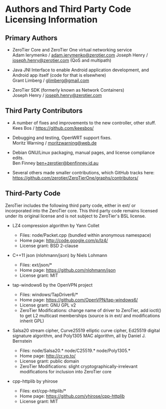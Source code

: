 # Authors and Third Party Code Licensing Information

## Primary Authors

 * ZeroTier Core and ZeroTier One virtual networking service<br>
   Adam Ierymenko / adam.ierymenko@zerotier.com
   Joseph Henry / joseph.henry@zerotier.com (QoS and multipath)

 * Java JNI Interface to enable Android application development, and Android app itself (code for that is elsewhere)<br>
   Grant Limberg / glimberg@gmail.com

 * ZeroTier SDK (formerly known as Network Containers)<br>
   Joseph Henry / joseph.henry@zerotier.com

## Third Party Contributors

 * A number of fixes and improvements to the new controller, other stuff.<br>
   Kees Bos / https://github.com/keesbos/

 * Debugging and testing, OpenWRT support fixes.<br>
   Moritz Warning / moritzwarning@web.de

 * Debian GNU/Linux packaging, manual pages, and license compliance edits.<br>
   Ben Finney <ben+zerotier@benfinney.id.au>

 * Several others made smaller contributions, which GitHub tracks here:<br>
   https://github.com/zerotier/ZeroTierOne/graphs/contributors/

## Third-Party Code

ZeroTier includes the following third party code, either in ext/ or incorporated into the ZeroTier core. This third party code remains licensed under its original license and is not subject to ZeroTier's BSL license.

 * LZ4 compression algorithm by Yann Collet

   * Files: node/Packet.cpp (bundled within anonymous namespace)
   * Home page: http://code.google.com/p/lz4/
   * License grant: BSD 2-clause

 * C++11 json (nlohmann/json) by Niels Lohmann

   * Files: ext/json/*
   * Home page: https://github.com/nlohmann/json
   * License grant: MIT

 * tap-windows6 by the OpenVPN project

   * Files: windows/TapDriver6/*
   * Home page: https://github.com/OpenVPN/tap-windows6/
   * License grant: GNU GPL v2
   * ZeroTier Modifications: change name of driver to ZeroTier, add ioctl() to get L2 multicast memberships (source is in ext/ and modifications inherit GPL)

 * Salsa20 stream cipher, Curve25519 elliptic curve cipher, Ed25519 digital signature algorithm, and Poly1305 MAC algorithm, all by Daniel J. Bernstein

   * Files: node/Salsa20.* node/C25519.* node/Poly1305.*
   * Home page: http://cr.yp.to/
   * License grant: public domain
   * ZeroTier Modifications: slight cryptographically-irrelevant modifications for inclusion into ZeroTier core

 * cpp-httplib by yhirose

   * Files: ext/cpp-httplib/*
   * Home page: https://github.com/yhirose/cpp-httplib
   * License grant: MIT

